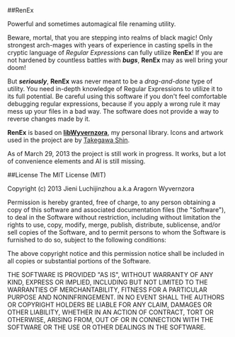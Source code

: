 ##RenEx

Powerful and sometimes automagical file renaming utility.

Beware, mortal, that you are stepping into realms of black magic! Only strongest arch-mages with years of experience in casting spells in the cryptic language of *Regular Expressions* can fully utilize **RenEx**! If you are not hardened by countless battles with ***bugs***, **RenEx** may as well bring your doom!

But ***seriously***, **RenEx** was never meant to be a *drag-and-done* type of utility. You need in-depth knowledge of Regular Expressions to utilize it to its full potential. Be careful using this software if you don't feel comfortable debugging regular expressions, because if you apply a wrong rule it may mess up your files in a bad way. The software does not provide a way to reverse changes made by it.

**RenEx** is based on **[libWyvernzora](http://github.com/jluchiji/libWyvernzora)**, my personal library. Icons and artwork used in the project are by [Takegawa Shin](http://www.pixiv.net/member.php?id=201634).

As of March 29, 2013 the project is still work in progress. It works, but a lot of convenience elements and AI is still missing.


##License
The MIT License (MIT)

Copyright (c) 2013 Jieni Luchijinzhou a.k.a Aragorn Wyvernzora

Permission is hereby granted, free of charge, to any person obtaining a copy of this software and associated documentation files (the "Software"), to deal in the Software without restriction, including without limitation the rights to use, copy, modify, merge, publish, distribute, sublicense, and/or sell copies of the Software, and to permit persons to whom the Software is furnished to do so, subject to the following conditions:

The above copyright notice and this permission notice shall be included in all copies or substantial portions of the Software.

THE SOFTWARE IS PROVIDED "AS IS", WITHOUT WARRANTY OF ANY KIND, EXPRESS OR IMPLIED, INCLUDING BUT NOT LIMITED TO THE WARRANTIES OF MERCHANTABILITY, FITNESS FOR A PARTICULAR PURPOSE AND NONINFRINGEMENT. IN NO EVENT SHALL THE AUTHORS OR COPYRIGHT HOLDERS BE LIABLE FOR ANY CLAIM, DAMAGES OR OTHER LIABILITY, WHETHER IN AN ACTION OF CONTRACT, TORT OR OTHERWISE, ARISING FROM, OUT OF OR IN CONNECTION WITH THE SOFTWARE OR THE USE OR OTHER DEALINGS IN THE SOFTWARE.